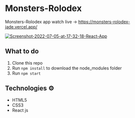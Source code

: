 # Monsters-Rolodex

Monsters-Rolodex app watch live -> https://monsters-rolodex-jade.vercel.app/

<a href="https://ibb.co/chB02jM"><img src="https://i.ibb.co/Jj1Vr90/Screenshot-2022-07-05-at-17-32-18-React-App.png" alt="Screenshot-2022-07-05-at-17-32-18-React-App" border="0"></a>


## What to do  
1. Clone this repo     
2. Run `npm install` to download the node_modules folder   
3. Run `npm start`
   
## Technologies ⚙️   
 
* HTML5   
* CSS3 
* React js
